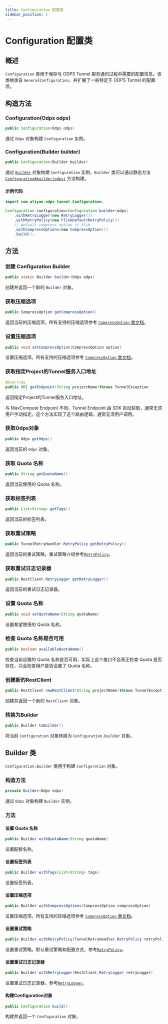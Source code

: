 ```yaml
---
title: Configuration 配置类
sidebar_position: 1
---
```


# Configuration 配置类

## 概述

`Configuration` 类用于保存与 ODPS Tunnel
服务通讯过程中需要的配置信息。该类继承自 `GeneralConfiguration`，并扩展了一些特定于 ODPS Tunnel 的配置项。

## 构造方法

### Configuration(Odps odps)

```java
public Configuration(Odps odps)
```

通过 `Odps` 对象构建 `Configuration` 实例。

### Configuration(Builder builder)

```java
public Configuration(Builder builder)
```

通过 [`Builder`](#builder-类) 对象构建 `Configuration` 实例，`Builder`
类可以通过静态方法 [`Configuration#builder(odps)`](#创建-configuration-builder) 方法构建。

#### 示例代码

```java
import com.aliyun.odps.tunnel.Configuration;

Configuration configuration=Configuration.builder(odps)
    .withRetryLogger(new RetryLogger())
    .withRetryPolicy(new FlinkDefaultRetryPolicy())
    // default compress option is zlib
    .withCompressOptions(new CompressOption())
    .build();
```

## 方法

### 创建 Configuration Builder

```java
public static Builder builder(Odps odps)
```

创建并返回一个新的 `Builder` 对象。

### 获取压缩选项

```java
public CompressOption getCompressOption()
```

返回当前的压缩选项。所有支持的压缩选项参考 [`CompressOption` 类文档](../CompressOption.md)。

### 设置压缩选项

```java
public void setCompressOption(CompressOption option)
```

设置压缩选项。所有支持的压缩选项参考 [`CompressOption` 类文档](../CompressOption.md)。

### 获取指定Project的Tunnel服务入口地址

```java
@Override
public URI getEndpoint(String projectName)throws TunnelException
```

返回指定Project的Tunnel服务入口地址。

与 MaxCompute Endpoint 不同，Tunnel Endpoint 由 SDK
自动获取，通常无须用户手动指定。这个方法实现了这个路由逻辑，通常无须用户调用。

### 获取Odps对象

```java
public Odps getOdps()
```

返回当前的 `Odps` 对象。

### 获取 Quota 名称

```java
public String getQuotaName()
```
返回当前使用的 Quota 名称。

### 获取标签列表

```java
public List<String> getTags()
```

返回当前的标签列表。

### 获取重试策略

```java
public TunnelRetryHandler.RetryPolicy getRetryPolicy()
```

返回当前的重试策略。重试策略介绍参考[`RetryPolicy`](RetryLogic.md#retrypolicy-重试策略)。

### 获取重试日志记录器

```java
public RestClient.RetryLogger getRetryLogger()
```

返回当前的重试日志记录器。

### 设置 Quota 名称

```java
public void setQuotaName(String quotaName)
```

设置希望使用的 Quota 名称。

### 检查 Quota 名称是否可用

```java
public boolean availableQuotaName()
```

检查当前设置的 Quota 名称是否可用，实际上这个接口不会真正检查 Quota 是否存在，只会检查用户是否设置了 Quota 名称。

### 创建新的RestClient

```java
public RestClient newRestClient(String projectName)throws TunnelException
```

创建并返回一个新的 `RestClient` 对象。

### 转换为Builder

```java
public Builder toBuilder()
```

将当前 `Configuration` 对象转换为 `Configuration.Builder` 对象。

## Builder 类

`Configuration.Builder` 类用于构建 `Configuration` 对象。

### 构造方法

```java
private Builder(Odps odps)
```

通过 `Odps` 对象构建 `Builder` 实例。

### 方法

#### 设置 Quota 名称

```java
public Builder withQuotaName(String quotaName)
```

设置配额名称。

#### 设置标签列表

```java
public Builder withTags(List<String> tags)
```

设置标签列表。

#### 设置压缩选项

```java
public Builder withCompressOptions(CompressOption compressOption)
```

设置压缩选项。所有支持的压缩选项参考 [`CompressOption` 类文档](../CompressOption.md)。

#### 设置重试策略

```java
public Builder withRetryPolicy(TunnelRetryHandler.RetryPolicy retryPolicy)
```

设置重试策略。默认重试策略和配置方式，参考[`RetryPolicy`](RetryLogic.md#retrypolicy-重试策略)。

#### 设置重试日志记录器

```java
public Builder withRetryLogger(RestClient.RetryLogger retryLogger)
```

设置重试日志记录器。参考[`RetryLogger`](RetryLogic.md#retrylogger-接口)。

#### 构建Configuration对象

```java
public Configuration build()
```

构建并返回一个 `Configuration` 对象。